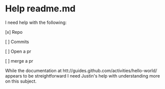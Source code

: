 # Help readme.md

I need help with the following:

[x] Repo

[ ] Commits

[ ] Open a pr

[ ] merge a pr

While the documentation at htt://guides.github.com/activities/hello-world/ appears to be streightforward 
I need Justin's help with understanding more on this subject.
